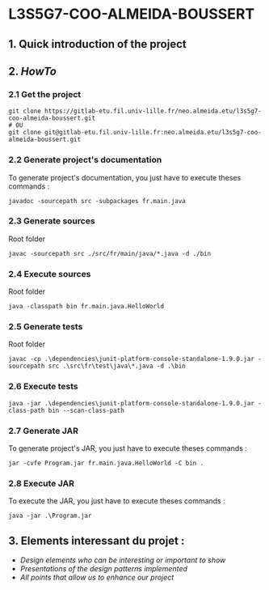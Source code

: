 # L3S5G7-COO-ALMEIDA-BOUSSERT

## 1. Quick introduction of the project

## 2. *HowTo* 

### 2.1 Get the project
	
```
git clone https://gitlab-etu.fil.univ-lille.fr/neo.almeida.etu/l3s5g7-coo-almeida-boussert.git
# OU
git clone git@gitlab-etu.fil.univ-lille.fr:neo.almeida.etu/l3s5g7-coo-almeida-boussert.git
```

### 2.2 Generate project's documentation 

To generate project's documentation, you just have to execute theses commands :

```
javadoc -sourcepath src -subpackages fr.main.java
```

### 2.3 Generate sources

Root folder
```
javac -sourcepath src ./src/fr/main/java/*.java -d ./bin
```

### 2.4 Execute sources

Root folder
```
java -classpath bin fr.main.java.HelloWorld
```

### 2.5 Generate tests
Root folder
```
javac -cp .\dependencies\junit-platform-console-standalone-1.9.0.jar -sourcepath src .\src\fr\test\java\*.java -d .\bin
```

### 2.6 Execute tests

```
java -jar .\dependencies\junit-platform-console-standalone-1.9.0.jar -class-path bin --scan-class-path
```

### 2.7 Generate JAR 

To generate project's JAR, you just have to execute theses commands :
```
jar -cvfe Program.jar fr.main.java.HelloWorld -C bin .
```

### 2.8 Execute JAR

To execute the JAR, you just have to execute theses commands :

```
java -jar .\Program.jar
```

## 3. Elements interessant du projet :

- *Design elements who can be interesting or important to show*
- *Presentations of the design patterns implemented*
- *All points that allow us to enhance our project* 